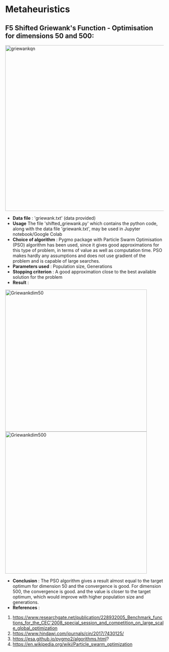 # Metaheuristics

##  F5 Shifted  Griewank's Function - Optimisation for dimensions 50 and 500:
<img width="525" alt="griewankqn" src="https://user-images.githubusercontent.com/35540215/88487300-287af180-cf84-11ea-8b87-4f5f9d68695d.PNG">

* **Data file** :  'griewank.txt' (data provided)
* **Usage** The file 'shifted_griewank.py' which contains the python code, along with the data file 'griewank.txt', may be used in Jupyter notebook/Google Colab
* **Choice of algorithm** : Pygmo package  with Particle Swarm Optimisation (PSO) algorithm has been used, since it gives good approximations for this type of problem, in terms of value as well as computation time. PSO makes hardly any assumptions and does not use gradient of the problem and is capable of large searches.
* **Parameters used** : Population size, Generations
* **Stopping criterion** : A good approximation close to the best available solution for the problem
* **Result** : 

<img width="450" alt="Griewankdim50" src="https://user-images.githubusercontent.com/35540215/88487304-2f096900-cf84-11ea-8f63-70e5568b2d86.PNG"> <img width="450" alt="Griewankdim500" src="https://user-images.githubusercontent.com/35540215/88487306-33ce1d00-cf84-11ea-84ba-abe93b9018c5.PNG">







* **Conclusion** : The PSO algorithm gives a result almost equal to the target optimum for dimension 50 and the convergence is good. For dimension 500, the convergence is good. and the value is closer to the target optimum, which would improve with higher population size and generations.
* **References** : 
1. https://www.researchgate.net/publication/228932005_Benchmark_functions_for_the_CEC'2008_special_session_and_competition_on_large_scale_global_optimization
2. https://www.hindawi.com/journals/cin/2017/7430125/             
3. https://esa.github.io/pygmo2/algorithms.html?
4. https://en.wikipedia.org/wiki/Particle_swarm_optimization
